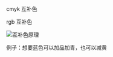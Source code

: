 cmyk 互补色

rgb 互补色

![互补色原理](https://cdn.jsdelivr.net/gh/Vixcity/FigureBed/img/202202161513858.jpg)

例子：想要蓝色可以加品加青，也可以减黄